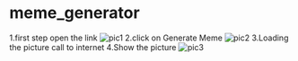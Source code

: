 # meme_generator
1.first step open the link
![pic1](https://github.com/Toufiqul314/meme_generator/assets/49118001/2a6fb525-40b0-438e-be22-5abadf6fb6eb)
2.click on Generate Meme
![pic2](https://github.com/Toufiqul314/meme_generator/assets/49118001/55d45993-56a2-4bdd-8b88-dd0bf34404d9)
3.Loading the picture call to internet
4.Show the picture
![pic3](https://github.com/Toufiqul314/meme_generator/assets/49118001/2ae7a4e3-5ae1-4a21-a207-dfcb11817219)
